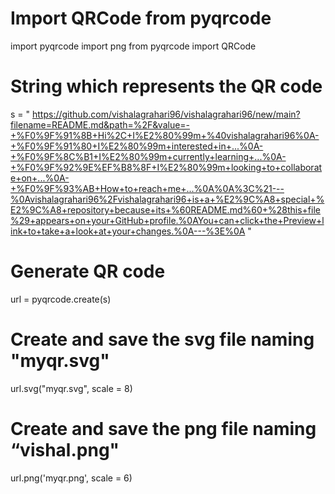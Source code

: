 # Import QRCode from pyqrcode
import pyqrcode
import png
from pyqrcode import QRCode
  
  
# String which represents the QR code
s = " https://github.com/vishalagrahari96/vishalagrahari96/new/main?filename=README.md&path=%2F&value=-+%F0%9F%91%8B+Hi%2C+I%E2%80%99m+%40vishalagrahari96%0A-+%F0%9F%91%80+I%E2%80%99m+interested+in+...%0A-+%F0%9F%8C%B1+I%E2%80%99m+currently+learning+...%0A-+%F0%9F%92%9E%EF%B8%8F+I%E2%80%99m+looking+to+collaborate+on+...%0A-+%F0%9F%93%AB+How+to+reach+me+...%0A%0A%3C%21---%0Avishalagrahari96%2Fvishalagrahari96+is+a+%E2%9C%A8+special+%E2%9C%A8+repository+because+its+%60README.md%60+%28this+file%29+appears+on+your+GitHub+profile.%0AYou+can+click+the+Preview+link+to+take+a+look+at+your+changes.%0A---%3E%0A "
  
# Generate QR code
url = pyqrcode.create(s)
  
# Create and save the svg file naming "myqr.svg"
url.svg("myqr.svg", scale = 8)
  
# Create and save the png file naming “vishal.png"
url.png('myqr.png', scale = 6)
